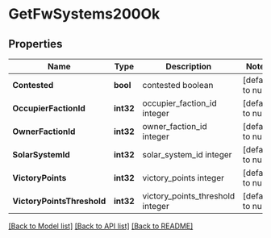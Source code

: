# GetFwSystems200Ok

## Properties
Name | Type | Description | Notes
------------ | ------------- | ------------- | -------------
**Contested** | **bool** | contested boolean | [default to null]
**OccupierFactionId** | **int32** | occupier_faction_id integer | [default to null]
**OwnerFactionId** | **int32** | owner_faction_id integer | [default to null]
**SolarSystemId** | **int32** | solar_system_id integer | [default to null]
**VictoryPoints** | **int32** | victory_points integer | [default to null]
**VictoryPointsThreshold** | **int32** | victory_points_threshold integer | [default to null]

[[Back to Model list]](../README.md#documentation-for-models) [[Back to API list]](../README.md#documentation-for-api-endpoints) [[Back to README]](../README.md)


